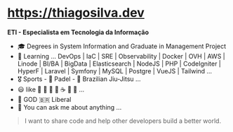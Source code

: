 # https://thiagosilva.dev

**ETI - Especialista em Tecnologia da Informação**

- 🎓 Degrees in System Information and Graduate in Management Project
- 🌱 Learning ... DevOps | IaC | SRE | Observability | Docker | OVH | AWS | Linode | BI/BA | BigData | Elasticsearch | NodeJS | PHP | CodeIgniter | HyperF | Laravel | Symfony | MySQL | Postgre | VueJS | Tailwind ...
- 🎖️ Sports - 🎾 Padel - 🥋 Brazilian Jiu-Jitsu ...
- 😃 like 🍕 🍝 🍔 🍪 ☕ 🧉 🍺 ...
- 🌾 GOD 🇧🇷 Liberal
- 💬 You can ask me about anything ...

> I want to share code and help other developers build a better world.
